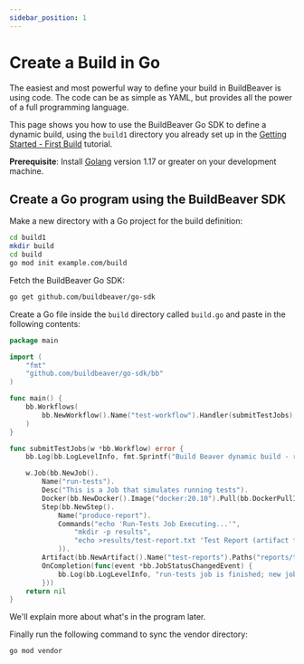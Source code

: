 ```yaml
---
sidebar_position: 1
---
```


# Create a Build in Go

The easiest and most powerful way to define your build in BuildBeaver is using code. The code can
be as simple as YAML, but provides all the power of a full programming language.

This page shows you how to use the BuildBeaver Go SDK to define a dynamic build, using the ``build1`` directory you
already set up in the [Getting Started - First Build](../category/getting-started---first-build/) tutorial.

**Prerequisite**: Install [Golang](https://go.dev/doc/install) version 1.17 or greater on your development machine.

## Create a Go program using the BuildBeaver SDK

Make a new directory with a Go project for the build definition:

```bash
cd build1
mkdir build
cd build
go mod init example.com/build
````

Fetch the BuildBeaver Go SDK:

```bash
go get github.com/buildbeaver/go-sdk
```
Create a Go file inside the ``build`` directory called `build.go` and paste in the following contents:

```go
package main

import (
    "fmt"
    "github.com/buildbeaver/go-sdk/bb"
)

func main() {
    bb.Workflows(
        bb.NewWorkflow().Name("test-workflow").Handler(submitTestJobs),
    )
}

func submitTestJobs(w *bb.Workflow) error {
    bb.Log(bb.LogLevelInfo, fmt.Sprintf("Build Beaver dynamic build - running workflow '%s'", w.GetName()))

    w.Job(bb.NewJob().
        Name("run-tests").
        Desc("This is a Job that simulates running tests").
        Docker(bb.NewDocker().Image("docker:20.10").Pull(bb.DockerPullIfNotExists)).
        Step(bb.NewStep().
            Name("produce-report").
            Commands("echo 'Run-Tests Job Executing...'",
                "mkdir -p results",
                "echo >results/test-report.txt 'Test Report (artifact from the run-tests job)'",
            )).
        Artifact(bb.NewArtifact().Name("test-reports").Paths("reports/test-report.txt")).
        OnCompletion(func(event *bb.JobStatusChangedEvent) {
            bb.Log(bb.LogLevelInfo, "run-tests job is finished; new jobs could be added here")
        }))
    return nil
}
```
We'll explain more about what's in the program later.

Finally run the following command to sync the vendor directory:

```bash
go mod vendor
```
